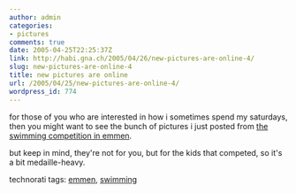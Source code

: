 ```yaml
---
author: admin
categories:
- pictures
comments: true
date: 2005-04-25T22:25:37Z
link: http://habi.gna.ch/2005/04/26/new-pictures-are-online-4/
slug: new-pictures-are-online-4
title: new pictures are online
url: /2005/04/25/new-pictures-are-online-4/
wordpress_id: 774
---
```


for those of you who are interested in how i sometimes spend my saturdays, then you might want to see the bunch of pictures i just posted from [the swimming competition in emmen](http://habi.gna.ch/pics/Emmen05/).
  
but keep in mind, they're not for you, but for the kids that competed, so it's a bit medaille-heavy.


technorati tags: [emmen](http://technorati.com/tag/emmen), [swimming](http://technorati.com/tag/swimming)
